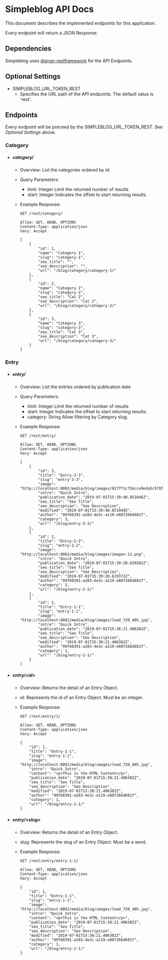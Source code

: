 # Simpleblog API Docs
This document describes the implemented endpoints for this application.

Every endpoint will return a JSON Response.

## Dependencies
Simpleblog uses [django-restframework](https://github.com/encode/django-rest-framework) for the API Endpoints.

## Optional Settings
- SIMPLEBLOG_URL_TOKEN_REST
  - Specifies the URL path of the *API* endpoints. The default value is 'rest'.

## Endpoints
Every endpoint will be preceed by the SIMPLEBLOG_URL_TOKEN_REST. See *Optional Settings* above.

### Category
- ##### category/
    - Overview:
        List the categories ordered by id.

    - Query Parameters:
        - limit: Integer
            Limit the returned number of results
        - start: Integer
            Indicates the offset to start returning results.

    - Example Response:
       
       `GET /rest/category/`

        ```HTTP 200 OK
        Allow: GET, HEAD, OPTIONS
        Content-Type: application/json
        Vary: Accept

        [
            {
                "id": 1,
                "name": "Category 1",
                "slug": "category-1",
                "seo_title": "",
                "seo_description": "",
                "url": "/blog/category/category-1/"
            },
            {
                "id": 2,
                "name": "Category 2",
                "slug": "category-2",
                "seo_title": "Cat 2",
                "seo_description": "Cat 2",
                "url": "/blog/category/category-2/"
            },
            {
                "id": 3,
                "name": "Category 3",
                "slug": "category-3",
                "seo_title": "Cat 3",
                "seo_description": "Cat 3",
                "url": "/blog/category/category-3/"
            }
        ]
        ```


### Entry
- ##### entry/
    - Overview:
        List the entries ordered by publication date

    - Query Parameters:
        - limit: Integer
            Limit the returned number of results
        - start: Integer
            Indicates the offset to start returning results.
        - category: String
            Allow filtering by Category slug.

    - Example Response:

        `GET /rest/entry/`

        ```HTTP 200 OK
        Allow: GET, HEAD, OPTIONS
        Content-Type: application/json
        Vary: Accept

        [
            {
                "id": 3,
                "title": "Entry-3-3",
                "slug": "entry-3-3",
                "image": "http://localhost:8002/media/blog/images/9277f1c75bcce9eda5c5f8f77b0bb7a2_BmLLtBC.jpg",
                "intro": "Quick Intro",
                "publication_date": "2019-07-01T15:39:40.851846Z",
                "seo_title": "Seo Title",
                "seo_description": "Seo Description",
                "modified": "2019-07-01T15:39:40.851949Z",
                "author": "99f60391-a283-4e3c-a119-e88f266d681f",
                "category": 3,
                "url": "/blog/entry-3-3/"
            },
            {
                "id": 2,
                "title": "Entry-2-2",
                "slug": "entry-2-2",
                "image": "http://localhost:8002/media/blog/images/imagen-11.png",
                "intro": "Quick Intro",
                "publication_date": "2019-07-01T15:39:20.629281Z",
                "seo_title": "Seo Title",
                "seo_description": "Seo Description",
                "modified": "2019-07-01T15:39:20.629372Z",
                "author": "99f60391-a283-4e3c-a119-e88f266d681f",
                "category": 2,
                "url": "/blog/entry-2-2/"
            },
            {
                "id": 1,
                "title": "Entry-1-1",
                "slug": "entry-1-1",
                "image": "http://localhost:8002/media/blog/images/lead_720_405.jpg",
                "intro": "Quick Intro",
                "publication_date": "2019-07-01T15:38:21.406302Z",
                "seo_title": "Seo Title",
                "seo_description": "Seo Description",
                "modified": "2019-07-01T15:38:21.406302Z",
                "author": "99f60391-a283-4e3c-a119-e88f266d681f",
                "category": 1,
                "url": "/blog/entry-1-1/"
            }
        ]
        ```

- ##### entry/\<id\>
    - Overview:
        Returns the detail of an Entry Object.
    
    - id:
        Represents the id of an Entry Object. Must be an integer.

    - Example Response:

        `GET /rest/entry/1/`

        ```HTTP 200 OK
        Allow: GET, HEAD, OPTIONS
        Content-Type: application/json
        Vary: Accept

        {
            "id": 1,
            "title": "Entry-1-1",
            "slug": "entry-1-1",
            "image": "http://localhost:8002/media/blog/images/lead_720_405.jpg",
            "intro": "Quick Intro",
            "content": "<p>This is the HTML Content</p>",
            "publication_date": "2019-07-01T15:38:21.406302Z",
            "seo_title": "Seo Title",
            "seo_description": "Seo Description",
            "modified": "2019-07-01T15:38:21.406302Z",
            "author": "99f60391-a283-4e3c-a119-e88f266d681f",
            "category": 1,
            "url": "/blog/entry-1-1/"
        }
        ```


- ##### entry/\<slug\>
    - Overview:
        Returns the detail of an Entry Object.

    - slug:
        Represents the slug of an Entry Object. Must be a word.
    
    - Example Response:

        `GET /rest/entry/entry-1-1/`

        ```HTTP 200 OK
        Allow: GET, HEAD, OPTIONS
        Content-Type: application/json
        Vary: Accept

        {
            "id": 1,
            "title": "Entry-1-1",
            "slug": "entry-1-1",
            "image": "http://localhost:8002/media/blog/images/lead_720_405.jpg",
            "intro": "Quick Intro",
            "content": "<p>This is the HTML Content</p>",
            "publication_date": "2019-07-01T15:38:21.406302Z",
            "seo_title": "Seo Title",
            "seo_description": "Seo Description",
            "modified": "2019-07-01T15:38:21.406302Z",
            "author": "99f60391-a283-4e3c-a119-e88f266d681f",
            "category": 1,
            "url": "/blog/entry-1-1/"
        }
        ```
